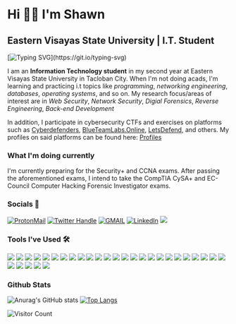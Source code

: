 # Hi 👋🏼 I'm Shawn 
## Eastern Visayas State University | I.T. Student

[![Typing SVG](https://readme-typing-svg.herokuapp.com?color=1B91A9&lines=Novice+Security+Researcher;Software+Engineer;DFIR+Aspirant;Python+Developer;Network+Engineer;Information+Technology+Student;)](https://git.io/typing-svg)

I am an **Information Technology student** in my second year at Eastern Visayas State University in Tacloban City. When I'm not doing acads, I'm learning and practicing i.t topics like *programming*, *networking engineering*, *databases*, *operating systems*, and so on. My research focus/areas of interest are in *Web Security*, *Network Security*, *Digial Forensics*, *Reverse Engineering*, *Back-end Development*

In addition, I participate in cybersecurity CTFs and exercises on platforms such as [Cyberdefenders](https://cyberdefenders.org/), [BlueTeamLabs.Online](https://blueteamlabs.online/), [LetsDefend](https://letsdefend.io/), and others. My profiles on said platforms can be found here: [Profiles](https://linktr.ee/m1cx)  

### What I'm doing currently
I'm currently preparing for the Security+ and CCNA exams. After passing the aforementioned exams, I intend to take the CompTIA CySA+ and EC-Council Computer Hacking Forensic Investigator exams.
  
  ### Socials 💬
  <a href="mailto:shawnmichaelsudaria14@proton.me"><img src="https://img.shields.io/badge/PROTONMAIL-shawnmichaelsudaria14%40proton.me-505264?style=for-the-badge&logo=protonmail&labelColor=505264" alt="ProtonMail" /></a> <a href="https://twitter.com/_m1cx_"><img src="https://img.shields.io/badge/TWITTER-%40__m1cx__-1DA1F2?style=for-the-badge&logo=twitter&labelColor=1DA1F2&logoColor=white" alt="Twitter Handle"/></a>
  <a href="mailto:shawnmichaelsudaria14gmail.com"><img src="https://img.shields.io/badge/GMAIL-shawnmichaelsudaria14%40gmail.com-17cf91?style=for-the-badge&logo=Microsoft+outlook&labelColor=17cf91" alt="GMAIL"/></a> <a href="https://www.linkedin.com/in/shawn-michael-sudaria/"><img src="https://img.shields.io/badge/LinkedIn-shawn%20michael%20sudaria-blue?style=for-the-badge&logo=linkedin&labelColor=blue" alt="LinkedIn"/></a> <a href="https://www.instagram.com/shun_micx/"><img src="https://img.shields.io/badge/INSTAGRAM-%40__m1cx__-4c68d7?style=for-the-badge&logo=instagram&labelColor=4c68d7" /></a>

### Tools I've Used 🛠️
<img src="https://img.shields.io/badge/html5-orange?style=for-the-badge&logo=html5&labelColor=orange&logoColor=white"/> <img src="https://img.shields.io/badge/css3-blue?style=for-the-badge&logo=css3&labelColor=blue&logoColor=white"/> <img src="https://img.shields.io/badge/Javascript-gray?style=for-the-badge&logo=javascript&labelColor=gray"/> <img src="https://img.shields.io/badge/bootstrap-purple?style=for-the-badge&logo=bootstrap&labelColor=purple&logoColor=white"/> <img src="https://img.shields.io/badge/python-darkgreen?style=for-the-badge&logo=python&labelColor=darkgreen&logoColor=white"/> <img src="https://img.shields.io/badge/C/C++-gray?style=for-the-badge&logo=c&labelColor=gray&logoColor=white"/>  <img src="https://img.shields.io/badge/vs code-0078d7?style=for-the-badge&logo=visual-studio-code&labelColor=0078d7"/> <img src="https://img.shields.io/badge/neovim-darkgreen?style=for-the-badge&logo=vim&labelColor=darkgreen"/> <img src="https://img.shields.io/badge/figma-pink?style=for-the-badge&logo=figma&labelColor=pink"/>  <img src="https://img.shields.io/badge/photoshop-darkblue?style=for-the-badge&logo=photoshop&labelColor=pink"/>  <img src="https://img.shields.io/badge/git-f77320?style=for-the-badge&logo=git&labelColor=f77320&logoColor=white"/> <img src="https://img.shields.io/badge/canva-34c2c7?style=for-the-badge&logo=canva&labelColor=34c2c7&logoColor=white"/> <img src="https://img.shields.io/badge/wireshark-3762f0?style=for-the-badge&logo=wireshark&labelColor=3762f0"/> <img src="https://img.shields.io/badge/volatility-f0183c?style=for-the-badge&logo=volatility&labelColor=f0183c"/> <img src="https://img.shields.io/badge/ftk imager-f0c518?style=for-the-badge&logo=ftk-imager&labelColor=f0c518"/>  <img src="https://img.shields.io/badge/autopsy-f05218?style=for-the-badge&logo=autopsy&labelColor=f05218"/>  <img src="https://img.shields.io/badge/packet tracer-4287f5?style=for-the-badge&logo=packet-tracer&labelColor=4287f5"/>  <img src="https://img.shields.io/badge/linux-818285?style=for-the-badge&logo=linux&labelColor=818285&logoColor=ffea00"/> <img src="https://img.shields.io/badge/VirtualBox-0451b5?style=for-the-badge&logo=virtualbox&labelColor=0451b5&logoColor=white"/> <img src="https://img.shields.io/badge/MySQL-0f8783?style=for-the-badge&logo=mysql&labelColor=0f8783&logoColor=white"/> <img src="https://img.shields.io/badge/Windows-00a1f1?style=for-the-badge&logo=windows&labelColor=00a1f1&logoColor=white"/> <img src="https://img.shields.io/badge/Filmora-gray?style=for-the-badge&logo=filmora&labelColor=gray&logoColor=white"/> <img src="https://img.shields.io/badge/Network Miner-870f69?style=for-the-badge&logo=Networkminer&labelColor=870f69&logoColor=white"/> <img src="https://img.shields.io/badge/Django-20751e?style=for-the-badge&logo=django&labelColor=20751e"/> <img src="https://img.shields.io/badge/flask-424242?style=for-the-badge&logo=flask&labelColor=424242"/> <img src="https://img.shields.io/badge/PyQt-024a0b?style=for-the-badge&logo=qt&labelColor=024a0b"/> <img src="https://img.shields.io/badge/powershell-012456?style=for-the-badge&logo=powershell&labelColor=012456"/> <img src="https://img.shields.io/badge/tmux-1e1f1e?style=for-the-badge&logo=tmux&labelColor=1e1f1e"/> <img src="https://img.shields.io/badge/bash-6b6b6b?style=for-the-badge&logo=shell&labelColor=6b6b6b&logoColor=white"/> <img src="https://img.shields.io/badge/c-sharp-6b6b6b?style=for-the-badge&logo=shell&labelColor=6b6b6b&logoColor=white"/>
 
 ### Github Stats
![Anurag's GitHub stats](https://github-readme-stats.vercel.app/api?username=0xM1cx&show_icons=true&theme=tokyonight)
[![Top Langs](https://github-readme-stats.vercel.app/api/top-langs/?username=0xM1cx&layout=compact)](https://github.com/anuraghazra/github-readme-stats)

 ![Visitor Count](https://profile-counter.glitch.me/{0xM1cx}/count.svg)
